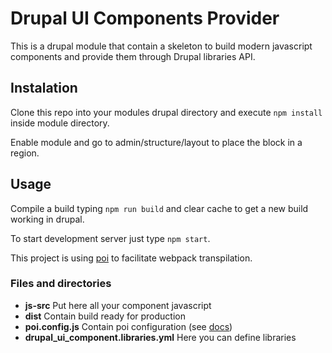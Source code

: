 # Drupal UI Components Provider #
This is a drupal module that contain a skeleton to build modern javascript components and provide them through Drupal libraries API. 

## Instalation ##
Clone this repo into your modules drupal directory and execute `npm install` inside module directory.

Enable module and go to admin/structure/layout to place the block in a region.

## Usage ##
Compile a build typing `npm run build` and clear cache to get a new build working in drupal. 

To start development server just type `npm start`.

This project is using [poi](https://poi.js.org) to facilitate webpack transpilation.

### Files and directories ###
- **js-src** Put here all your component javascript
- **dist** Contain build ready for production
- **poi.config.js** Contain poi configuration (see [docs](https://poi.js.org/#/home))
- **drupal_ui_component.libraries.yml** Here you can define libraries
